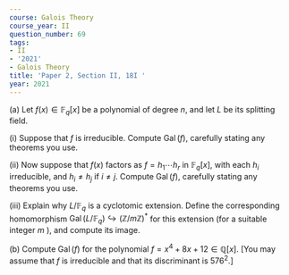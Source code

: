 ```yaml
---
course: Galois Theory
course_year: II
question_number: 69
tags:
- II
- '2021'
- Galois Theory
title: 'Paper 2, Section II, 18I '
year: 2021
---
```




(a) Let $f(x) \in \mathbb{F}_{q}[x]$ be a polynomial of degree $n$, and let $L$ be its splitting field.

(i) Suppose that $f$ is irreducible. Compute $\operatorname{Gal}(f)$, carefully stating any theorems you use.

(ii) Now suppose that $f(x)$ factors as $f=h_{1} \cdots h_{r}$ in $\mathbb{F}_{q}[x]$, with each $h_{i}$ irreducible, and $h_{i} \neq h_{j}$ if $i \neq j$. Compute $\operatorname{Gal}(f)$, carefully stating any theorems you use.

(iii) Explain why $L / \mathbb{F}_{q}$ is a cyclotomic extension. Define the corresponding homomorphism $\operatorname{Gal}\left(L / \mathbb{F}_{q}\right) \hookrightarrow(\mathbb{Z} / m \mathbb{Z})^{*}$ for this extension (for a suitable integer $m$ ), and compute its image.

(b) Compute $\operatorname{Gal}(f)$ for the polynomial $f=x^{4}+8 x+12 \in \mathbb{Q}[x]$. [You may assume that $f$ is irreducible and that its discriminant is $576^{2}$.]